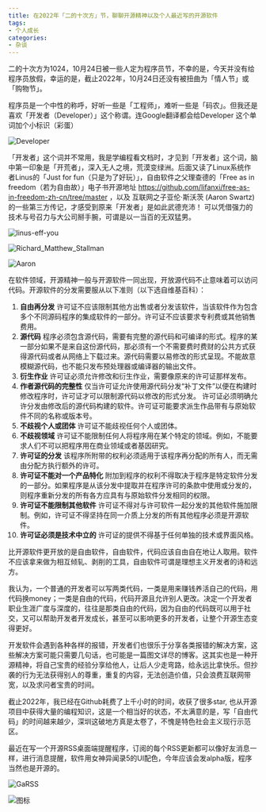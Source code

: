 ```yaml
---
title: 在2022年「二的十次方」节，聊聊开源精神以及个人最近写的开源软件
tags:
- 个人成长
categories:
- 杂谈
---
```


二的十次方为1024，10月24日被一些人定为程序员节，不幸的是，今天并没有给程序员放假，幸运的是，截止2022年，10月24日还没有被扭曲为「情人节」或「购物节」。

程序员是一个中性的称呼，好听一些是「工程师」，难听一些是「码农」。但我还是喜欢「开发者（Developer）」这个称谓。连Google翻译都会给Developer 这个单词加个小标识（彩蛋）

![Developer](https://cdn.fangyuanxiaozhan.com/assets/16666069253741YJ6fm5H.png)

「开发者」这个词并不常用，我是学编程看文档时，才见到「开发者」这个词，脑中第一印象是「开荒者」，深入无人之境，荒漠变绿洲。后面又读了Linux系统作者Linus的「Just for fun（只是为了好玩）」，自由软件之父理查德的「Free as in freedom（若为自由故）」电子书开源地址 https://github.com/lifanxi/free-as-in-freedom-zh-cn/tree/master ，以及 互联网之子亚伦·斯沃茨 (Aaron Swartz) 的一些第三方传记，才感受到原来「开发者」是如此武德充沛！ 可以凭借强力的技术与号召力与大公司掰手腕，可谓是以一当百的无双猛男。

![linus-eff-you](https://cdn.fangyuanxiaozhan.com/assets/1666608469859ky3YZe84.jpeg)

![Richard_Matthew_Stallman](https://cdn.fangyuanxiaozhan.com/assets/1666608324497zM780t45.jpeg)

![Aaron](https://cdn.fangyuanxiaozhan.com/assets/1666608237824Cz030PBK.png)


在软件领域，开源精神一般与开源软件一同出现，开放源代码不止意味着可以访问代码。开源软件的分发需要服从以下准则（以下选自维基百科）：

1. **自由再分发** 许可证不应该限制其他方出售或者分发该软件，当该软件作为包含多个不同源码程序的集成软件的一部分。许可证不应该要求专利费或其他销售费用。
2. **源代码** 程序必须包含源代码，需要有完整的源代码和可编译的形式。程序的某一部分如果不是来自这份源代码，那必须有一个不需要费时费财的公共方式获得源代码或者从网络上下载过来。源代码需要以易修改的形式呈现。不能故意模糊源代码，也不能只发布预处理器或编译器的输出文件。
3. **衍生作业** 许可证必须允许修改和衍生作业，需要像原来的许可证那样发布。
4. **作者源代码的完整性** 仅当许可证允许使用源代码分发“补丁文件”以便在构建时修改程序时，许可证才可以限制源代码以修改的形式分发。 许可证必须明确允许分发由修改后的源代码构建的软件。许可证可能要求派生作品带有与原始软件不同的名称或版本号。
5. **不歧视个人或团体** 许可证不能歧视任何个人或团体。
6. **不歧视领域** 许可证不能限制任何人将程序用在某个特定的领域。例如，不能要求人们不可以把程序用在商业领域或者基因研究。
7. **许可证的分发** 该程序所附带的权利必须适用于该程序再分配的所有人，而无需由分配方执行额外的许可。
8. **许可证不能对一个产品特化** 附加到程序的权利不得取决于程序是特定软件分发的一部分。如果程序是从该分发中提取并在程序许可的条款中使用或分发的，则程序重新分发的所有各方应具有与原始软件分发相同的权限。
9. **许可证不能限制其他软件** 许可证不得对与许可软件一起分发的其他软件施加限制。例如，许可证不得坚持在同一介质上分发的所有其他程序必须是开源软件。
10. **许可证必须是技术中立的** 许可证的提供不得基于任何单独的技术或界面风格。

比开源软件更开放的是自由软件，自由软件，代码应该自由自在地让人取用。软件不应该拿来做为相互倾轧、剥削的工具，自由软件可谓是理想主义开发者的诗和远方。

我认为，一个普通的开发者可以写两类代码，一类是用来赚钱养活自己的代码，用代码换money；一类是自由的代码，代码开源且允许别人更改。决定一个开发者职业生涯广度与深度的，往往是那类自由的代码，因为自由的代码既可以用于社交，又可以帮助开发者开发成长，甚至可以影响更多的开发者，让整个开源生态变得更好。

开发软件会遇到各种各样的报错，开发者们也很乐于分享各类报错的解决方案，这些解决方案可能只需要几句话，也可能是一篇图文详尽的博客。这其实也是一种开源精神，将自己宝贵的经验分享给他人，让后人少走弯路，给永远比拿快乐。但抄袭的行为无法获得别人的尊重，重复的内容，无法创造价值，只会浪费互联网带宽，以及求问者宝贵的时间。

截止2022年，我已经在Github耗费了上千小时的时间，收获了很多star, 也从开源项目中获得大量的编程知识，这是一个相当好的状态，不太满意的是，写「自由代码」的时间越来越少，深圳这破地方真是太卷了，不愧是特色社会主义现行示范区。

最近在写一个开源RSS桌面端提醒程序，订阅的每个RSS更新都可以像好友消息一样，进行消息提醒，软件用女神异闻录5的UI配色，今年应该会发alpha版，程序当然也是开源的。



![GaRSS](https://cdn.fangyuanxiaozhan.com/assets/1666612161764B0eEbeK8.png)

![图标](https://cdn.fangyuanxiaozhan.com/assets/1666612220421KGC17hJt.png)
